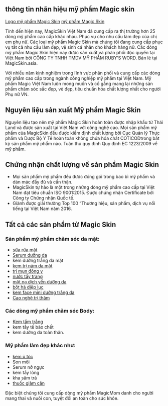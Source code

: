 ## thông tin nhãn hiệu mỹ phẩm Magic skin
[Logo mỹ phẩm Magic Skin](https://commons.wikimedia.org/wiki/File:Magic-skin-viet-nam-logo.jpg)
[mỹ phẩm Magic Skin](https://magicskin.asia/)

Tính đến hiện nay, MagicSkin Việt Nam đã cung cấp ra thị trường hơn 25 dòng mỹ phẩm cao cấp khác nhau. Phục vụ cho nhu cầu làm đẹp của chị em phụ nữ. Các loại mỹ phẩm Magic Skin mà chúng tôi đang cung cấp phục vụ tất cả nhu cầu làm đẹp, vệ sinh cá nhân cho khách hàng nữ. 
Các dòng mỹ phẩm Magic Skin hiện nay được sản xuất và phân phối độc quyền tại VIệt Nam bởi CÔNG TY TNHH TMDV MỸ PHẨM RUBY’S WORD. Bán lẻ tại MagicSkin.asia.

Với nhiều năm kinh nghiệm trong lĩnh vực phân phối và cung cấp các dòng mỹ phẩm cao cấp trong ngành công nghiệp mỹ phẩm tại VIệt Nam. Mỹ phẩm Magic Việt Nam luôn mong muốn và cố gắng mang lại những sản phẩm chăm sóc sắc đẹp, vẻ đẹp, tiêu chuẩn hóa chất lượng nhất cho người Phụ nữ VN.
## Nguyên liệu sản xuất Mỹ phẩm Magic Skin
Nguyên liệu tạo nên mỹ phẩm Magic Skin hoàn toàn được nhập khẩu từ Thái Land và được sản xuất tại Việt Nam với công nghệ cao.
Mọi sản phẩm mỹ phẩm của MagicSkin đều được kiểm định chất lượng bởi Cục Quản lý Thực phẩm và Dược Bộ Y Tế hoàn toàn không chứa hóa chất COTICODtrong bất kỳ sản phẩm mỹ phẩm nào. Tuân thủ quy định Quy định EC 1223/2009 về mỹ phẩm.

## Chứng nhận chất lượng về sản phẩm Magic Skin
- Mọi sản phẩm mỹ phẩm đều được đóng gói trong bao bì mỹ phẩm và dán mác đầy đủ và cẩn thận.
- MagicSkin tự hào là một trong những dòng mỹ phẩm cao cấp tại Việt Nam đạt tiêu chuẩn ISO 9001:2015. Được chứng nhận Certificate bởi Công ty Chứng nhận Quốc tế.
- Giành được giải thưởng Top 100 “Thương hiệu, sản phẩm, dịch vụ nổi tiếng tại Việt Nam năm 2016.

## Tất cả các sản phẩm từ Magic Skin
### Sản phẩm mỹ phẩm chăm sóc da mặt:
- [sữa rửa mặt](https://magicskin.asia/my-pham/sua-rua-mat)
- [Serum dưỡng da](https://magicskin.asia/my-pham/serum-te-bao-goc)
- kem dưỡng trắng da mặt 
- [kem trị nám da mặt](https://magicskin.asia/my-pham/kem-tri-nam)
- [trị mụn đông y](https://magicskin.asia/my-pham/bo-tri-mun-dong-y)
- [nước tẩy trang](https://magicskin.asia/my-pham/nuoc-hoa-hong)
- [mặt nạ dịch yến dưỡng da](https://magicskin.asia/my-pham/mat-na-trang-da)
- [bột hà diệp lục](https://magicskin.asia/my-pham/bot-ha-diep-luc)
- [kem face mini dưỡng trắng da](https://magicskin.asia/my-pham/kem-face-mini)
- [Cao nghệ trị thâm](https://magicskin.asia/my-pham/cao-nghe-tri-tham)

### Các dòng mỹ phẩm chăm sóc Body: 
- [Kem tắm trắng](https://magicskin.asia/my-pham/tam-trang-toan-than)
- kem tẩy tế bào chết 
- kem dưỡng da toàn thân.

### Mỹ phẩm làm đẹp khác như: 
- [kem ủ tóc](https://magicskin.asia/my-pham/tinh-chat-u-toc)
- Son môi
- Serum nở ngực
- kem tẩy lông
- kha sâm trà
- [thuốc giảm cân](https://magicskin.asia/my-pham/thuoc-giam-can)

Đặc biệt chúng tôi cung cấp dòng mỹ phẩm MagicMom danh cho người mang thai và nuôi con, tuyệt đối an toàn cho sức khỏe.
